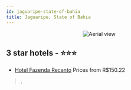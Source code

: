 ```yaml
---
id: jaguaripe-state-of-bahia
title: Jaguaripe, State of Bahia
---
```


<center><img src="https://static.hotelurbano.com/reservas/prod0/8/8643/59c120da52d72_hotel-fazenda-recanto.png" alt="Aerial view" /></center>


##  3 star hotels - ⭐️⭐️⭐️

-    [Hotel Fazenda Recanto](https://us.hurb.com/hotels/jaguaripe/hotel-fazenda-recanto-8643?cmp=18055) Prices from R$150.22
   > .
